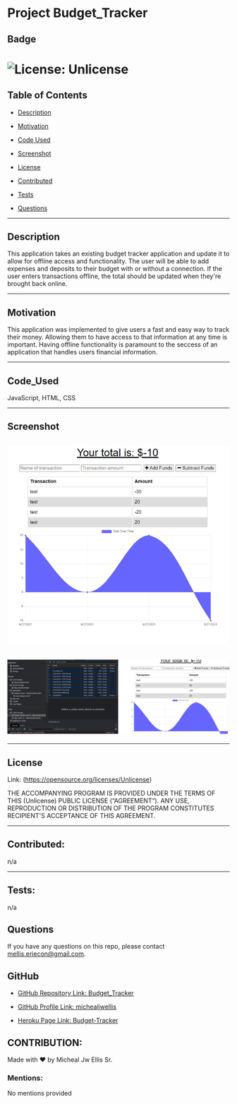 # Project Budget_Tracker

## Badge

# ![License: Unlicense](https://img.shields.io/badge/license-Unlicense-red.svg)

## Table of Contents

- [Description](#description)

- [Motivation](#motivation)

- [Code Used](#code_used)

- [Screenshot](#screenshot)

- [License](#license)

- [Contributed](#contributed)

- [Tests](#tests)

- [Questions](#questions)

---

## Description

This application takes an existing budget tracker application and update it to allow for offline access and functionality. The user will be able to add expenses and deposits to their budget with or without a connection. If the user enters transactions offline, the total should be updated when they're brought back online.

---

## Motivation

This application was implemented to give users a fast and easy way to track their money. Allowing them to have access to that information at any time is important. Having offline functionality is paramount to the seccess of an application that handles users financial information.

---

## Code_Used

JavaScript, HTML, CSS

---

## Screenshot

## ![Main Page](./assets/images/main.png)

## ![Service Worker](./assets/images/sw.png)

---

## License

Link: (https://opensource.org/licenses/Unlicense)

THE ACCOMPANYING PROGRAM IS PROVIDED UNDER THE TERMS OF THIS (Unlicense) PUBLIC LICENSE (“AGREEMENT”). ANY USE, REPRODUCTION OR DISTRIBUTION OF THE PROGRAM CONSTITUTES RECIPIENT'S ACCEPTANCE OF THIS AGREEMENT.

---

## Contributed:

n/a

---

## Tests:

n/a

## Questions

If you have any questions on this repo, please contact mellis.eriecon@gmail.com.

## GitHub

- [GitHub Repository Link: Budget_Tracker](https://github.com/michealjwellis/Budget_Tracker)

- [GitHub Profile Link: michealjwellis](https://github.com/michealjwellis)

- [Heroku Page Link: Budget-Tracker](https://budget-tracker0511.herokuapp.com/)

## CONTRIBUTION:

Made with ❤️ by Micheal Jw Ellis Sr.

### Mentions:

No mentions provided

